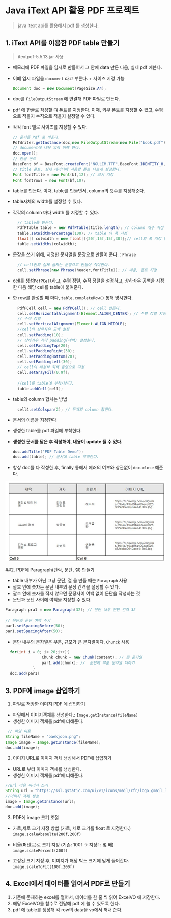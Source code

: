# Java iText API 활용 PDF 프로젝트
> java itext api를 활용해서 pdf 를 생성한다.

## 1. iText API를 이용한 PDF table 만들기
> itextpdf-5.5.13.jar 사용

- 메모리에 PDF 파일을 임시로 만들어서 그 안에 data 만든 다음, 실제 pdf 에쓴다.
- 이떄 임시 파일을 `document` 라고 부른다. + 사이즈 지정 가능
    ```java
    Document doc = new Document(PageSize.A4);
    ```
- doc를 `FileOutputStream` 에 연결해 PDF 파일로 만든다.
- pdf 에 한글로 작성할 떄 폰트를 지정한다. 이때, 외부 폰트를 지정할 수 있고, 수평으로 적을지 수직으로 적을지 설정할 수 있다.
- 각각 font 별로 사이즈를 지정할 수 있다.  
    ```java
  // 문서를 Pdf 로 바꾼다.
    PdfWriter.getInstance(doc,new FileOutputStream(new File("book.pdf"))); // 이 document를 해당 출력 스트림에 연결해서 pdf 파일로 만든다. (연결만 한것)
    // document에 내용 입력 위해 연다.
    doc.open();
    // 한글 폰트
    BaseFont bf = BaseFont.createFont("NGULIM.TTF",BaseFont.IDENTITY_H,BaseFont.NOT_EMBEDDED) ; // 폰트이름, 수평 작성, 폰트는 외부 폰트이다.
    // title 폰트, 실제 데이터에 사용할 폰트 다르게 설정한다.
    Font fontTitle = new Font(bf,12); // 크기 지정
    Font fontrows = new Font(bf,10);
    ```

- table를 만든다. 이때, table를 만들면서, column의 갯수를 지정해준다.
- table자체의 width를 설정할 수 있다.
- 각각의 column 마다 width 를 지정할 수 있다.
  ```java
    // table를 만든다.
    PdfPTable table = new PdfPTable(title.length); // column 개수 지정 -> title 길이 만큼
    table.setWidthPercentage(100); // table 의 폭 지정
    float[] colwidth = new float[]{20f,15f,15f,30f};// cell의 폭 지정 (column의 폭)
    table.setWidths(colwidth);
  ```
- 문장을 쓰기 위해, 지정한 문자열을 문장으로 만들어 준다. : `Phrase`
  ```java
    // cell안의 실제 글자는 문장으로 만들어 줘야한다.
    cell.setPhrase(new Phrase(header,fontTitle)); // 내용, 폰트 지정
  ```
- cell를 생성`PdfPCell`하고, 수평 정렬, 수직 정렬을 설정하고, 상하좌우 공백을 지정한 다음 해당 cell를 table에 붙여준다. 
- 한 row를 완성할 때 마다, `table.completeRow()` 통해 명시한다.
  ```java
    PdfPCell cell = new PdfPCell(); // cell 만든다.
    cell.setHorizontalAlignment(Element.ALIGN_CENTER); // 수평 정렬 지정
    // 수직 정렬
    cell.setVerticalAlignment(Element.ALIGN_MIDDLE);
    //cell의 상하좌우 공백 설정
    cell.setPadding(10);
    // 상하좌우 각각 padding(여백) 설정한다.
    cell.setPaddingTop(20);
    cell.setPaddingRight(30);
    cell.setPaddingBottom(20);
    cell.setPaddingLeft(30);
    // cell의 배경색 회색 음영으로 지정
    cell.setGrayFill(0.9f);
    
    //cell를 table에 부착시킨다.
    table.addCell(cell);
    ```
           
- table의 column 합치는 방법
  ```java
    cell4.setColspan(2); // 두개의 column 합친다.
  ```
- 문서의 이름을 지정한다
- 생성한 table를 pdf 파일에 부착한다.
- __생성한 문서를 닫은 후 작성해야, 내용이 update 될 수 있다.__  
    ```java
    doc.addTitle("PDF Table Demo");
    doc.add(table); // 문서에 table 부착한다.
    ```  
- 항상 doc를 다 작성한 후, finally 통해서 에러의 여부와 상관없이 `doc.close` 해준다.

![resultbookpdfimg](https://github.com/juyoung810/InflearnJAVA/blob/3d039ced8397115da7fb914cafb3190044b67bf8/JavaTPCProject/img/bookpdfresult.JPG)

##2. PDF에 Paragraph(단락, 문단, 절) 만들기 
- table 내부가 아닌 그냥 문단, 절 을 만들 때는 `Paragraph` 사용
- 괄호 안에 숫자는 문단 내부의 문장 간격을 설정할 수 있다.
- 괄호 안에 숫자를 적지 않으면 문장사이 여백 없이 문단을 작성하는 것  
- 문단과 문단 사이에 여백을 지정할 수 있다.
```java
Paragraph pra1 = new Paragraph(32); // 문단 내부 문단 간격 32
        
// 문단과 문단 여백 주기
par1.setSpacingBefore(50);
par1.setSpacingAfter(50);

```
- 문단 내부의 문자열은 부분, 규모가 큰 문자열이다. `Chunck` 사용
```java
  for(int i = 0; i< 20;i++){
                Chunk chunk = new Chunk(content); // 큰 문자열
                par1.add(chunk); //  문단에 부분 문자열 더하기
            }
  doc.add(par1)
```

## 3. PDF에 image 삽입하기
1. 파일로 저장한 이미지 PDF 에 삽입하기
- 파일에서 이미지객체를 생성한다.: `Image.getInstance(fileName)`
- 생성한 이미지 객체를 pdf에 더해준다.
```java
 // 파일 이용
String fileName = "baekjoon.png";
Image image = Image.getInstance(fileName);
doc.add(image);
```
2. 이미지 URL로 이미지 객체 생성해서 PDF에 삽입하기
- URL로 부터 이미지 객체를 생성한다.
- 생성한 이미지 객체를 pdf에 더해준다.
```java
//url 이용 이미지 쓰기
String url = "https://ssl.gstatic.com/ui/v1/icons/mail/rfr/logo_gmail_lockup_default_1x_r2.png";
//이미지 객체 생성
image = Image.getInstance(url);
doc.add(image);

```

3. PDF에 image 크기 조절
- 가로,세로 크기 지정 방법 (가로, 세로 크기를 float 로 지정한다.) 
  `image.scaleAbsoulte(200f,200f)` 
  
- 비율(퍼센트)로 크기 지정 (기존: 100f -> 지정f : 몇 배)
  `image.scalePercent(200f)`
  
- 고정된 크기 지정 후, 이미지가 해당 박스 크기에 맞게 들어간다.
  `image.scaleToFit(100f,200f)`
  
## 4. Excel에서 데이터를 읽어서 PDF로 만들기
1. 기존에 존재하는 excel를 열어서, 데이터를 한 줄 씩 읽어 ExcelVO 에 저장한다.
2. 해당 ExcelVO를 함수로 전달해 pdf 에 쓸 수 있도록 한다.
3. pdf 에 table를 생성해 각 row의 data을 vo에서 꺼내 쓴다.